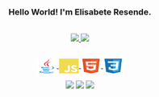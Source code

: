 ### <div align="center"> Hello World! I'm Elisabete Resende. </div>

<div align="center" display="inline-block"><br>
  <a href="https://github.com/elisaresend">
  <img height="120em" float="left" src="https://github-readme-stats.vercel.app/api?username=elisaresend&show_icons=true&theme=radical&include_all_commits=true&count_private=true"/>
  <img height="120em" float="right" src="https://github-readme-stats.vercel.app/api/top-langs/?username=elisaresend&layout=compact&langs_count=7&theme=radical"/>
</div></br>
  
<div align="center">
  <p>
    <img align="center" alt="elisa-Js" height="30" width="40" src="https://raw.githubusercontent.com/devicons/devicon/master/icons/java/java-original.svg">  
    <img align="center" alt="elisa-Js" height="30" width="40" src="https://raw.githubusercontent.com/devicons/devicon/master/icons/javascript/javascript-plain.svg">
    <img align="center" alt="elisa-HTML" height="30" width="40" src="https://raw.githubusercontent.com/devicons/devicon/master/icons/html5/html5-original.svg">
    <img align="center" alt="elisa-CSS" height="30" width="40" src="https://raw.githubusercontent.com/devicons/devicon/master/icons/css3/css3-original.svg">
 </p>
 
  
<div>
 <p> 
   <a href = "mailto:182elisa182@gmail.com"><img src="https://img.shields.io/badge/-Gmail-%23333?style=for-the-badge&logo=gmail&logoColor=white" target="_blank"></a>
   <a href="https://www.linkedin.com/in/elisaresend" target="_blank"><img src="https://img.shields.io/badge/-LinkedIn-%230077B5?style=for-the-badge&logo=linkedin&logoColor=white" target="_blank"></a>
   <a href="https://codepen.io/elisaresend" target="_blank"><img src="https://img.shields.io/badge/codepen-mZxxldWc3an_jbwrGKcwAAAA?style=for-the-badge&logo=codepen&logoColor=white" target="_blank"></a>
 </p>
</div>
  
  
</div>
